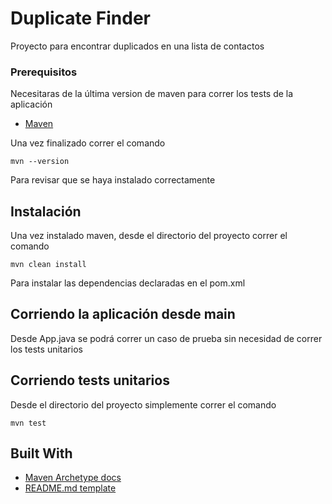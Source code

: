 # Duplicate Finder

Proyecto para encontrar duplicados en una lista de contactos


### Prerequisitos

Necesitaras de la última version de maven para correr los tests de la aplicación
- [Maven](https://maven.apache.org/download.cgi)


Una vez finalizado correr el comando

    mvn --version

Para revisar que se haya instalado correctamente


## Instalación

Una vez instalado maven, desde el directorio del proyecto correr el comando

    mvn clean install

Para instalar las dependencias declaradas en el pom.xml


## Corriendo la aplicación desde main

Desde App.java se podrá correr un caso de prueba sin necesidad de correr los tests unitarios

## Corriendo tests unitarios

Desde el directorio del proyecto simplemente correr el comando

    mvn test

## Built With

  - [Maven Archetype docs](https://maven.apache.org/guides/introduction/introduction-to-archetypes.html)
  - [README.md template](https://www.readme-templates.com/)